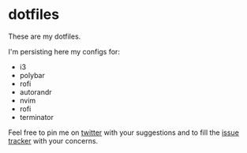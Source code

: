 # dotfiles

These are my dotfiles.

I'm persisting here my configs for:
 - i3
 - polybar
 - rofi
 - autorandr
 - nvim
 - rofi
 - terminator

Feel free to pin me on [twitter](https://twitter.com/LoisSotoLopez) with your 
suggestions and to fill the [issue
tracker](https://github.com/LoisSotoLopez/dotfiles/issues) with your concerns.

